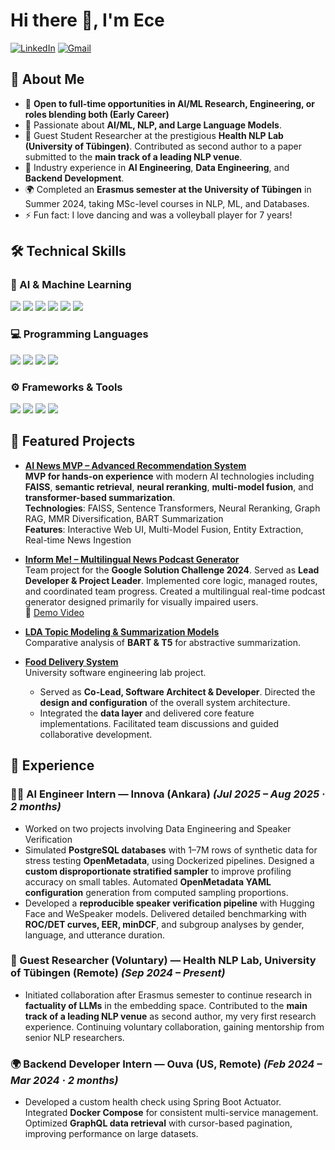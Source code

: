 # Hi there 👋, I'm Ece

[![LinkedIn](https://img.shields.io/badge/-LinkedIn-blue?logo=linkedin&style=for-the-badge)](https://www.linkedin.com/in/ecesenaetoglu/) [![Gmail](https://img.shields.io/badge/-Email-red?logo=gmail&logoColor=white&style=for-the-badge)](mailto:ecesena.etoglu@gmail.com)  

## 🚀 About Me  
- 🔎 **Open to full-time opportunities in AI/ML Research, Engineering, or roles blending both (Early Career)**  
- 🤖 Passionate about **AI/ML, NLP, and Large Language Models**.  
- 🧪 Guest Student Researcher at the prestigious **Health NLP Lab (University of Tübingen)**. Contributed as second author to a paper submitted to the **main track of a leading NLP venue**.  
- 💼 Industry experience in **AI Engineering**, **Data Engineering**, and **Backend Development**.  
- 🌍 Completed an **Erasmus semester at the University of Tübingen** in Summer 2024, taking MSc-level courses in NLP, ML, and Databases.  
- ⚡ Fun fact: I love dancing and was a volleyball player for 7 years!  

## 🛠️ Technical Skills  

### 🧠 AI & Machine Learning  
<p align="left">
  <img src="https://img.shields.io/badge/NLP-4285F4?logo=google&logoColor=white" />
  <img src="https://img.shields.io/badge/LLMs-6E40C9?logo=openai&logoColor=white" />
  <img src="https://img.shields.io/badge/RAG-34A853?logo=openai&logoColor=white" />
  <img src="https://img.shields.io/badge/PyTorch-EE4C2C?logo=pytorch&logoColor=white" />
  <img src="https://img.shields.io/badge/HuggingFace-FFD21E?logo=huggingface&logoColor=black" />
  <img src="https://img.shields.io/badge/Deep%20Learning-FE4B2B?logo=tensorflow&logoColor=white" />
</p>

### 💻 Programming Languages  
<p align="left">
  <img src="https://img.shields.io/badge/Python-3776AB?logo=python&logoColor=white" />
  <img src="https://img.shields.io/badge/Java-007396?logo=openjdk&logoColor=white" />
  <img src="https://img.shields.io/badge/C++-00599C?logo=cplusplus&logoColor=white" />
  <img src="https://img.shields.io/badge/SQL-336791?logo=postgresql&logoColor=white" />
</p>

### ⚙️ Frameworks & Tools  
<p align="left">
  <img src="https://img.shields.io/badge/Docker-2496ED?logo=docker&logoColor=white" />
  <img src="https://img.shields.io/badge/OpenMetadata-2C3E50?logo=databricks&logoColor=white" />
  <img src="https://img.shields.io/badge/Spring%20Boot-6DB33F?logo=springboot&logoColor=white" />
  <img src="https://img.shields.io/badge/Git-F05032?logo=git&logoColor=white" />
</p>

## 📌 Featured Projects  
- [**AI News MVP – Advanced Recommendation System**](https://github.com/EceSenaEtoglu/news-recommendation-system)  
   **MVP for hands-on experience** with modern AI technologies including **FAISS**, **semantic retrieval**, **neural reranking**, **multi-model fusion**, and **transformer-based summarization**.  
   **Technologies**: FAISS, Sentence Transformers, Neural Reranking, Graph RAG, MMR Diversification, BART Summarization  
   **Features**: Interactive Web UI, Multi-Model Fusion, Entity Extraction, Real-time News Ingestion
  
- [**Inform Me! – Multilingual News Podcast Generator**](https://github.com/Inform-Me-The-Podcast-Generator/inform_me_mobile)  
   Team project for the **Google Solution Challenge 2024**. Served as **Lead Developer & Project Leader**. Implemented core logic, managed routes, and coordinated team progress. Created a multilingual real-time podcast generator designed primarily for visually impaired users.  
   🎥 [Demo Video](https://www.youtube.com/watch?v=0bl6tGHzSAw)  

- [**LDA Topic Modeling & Summarization Models**](https://github.com/EceSenaEtoglu/NLP-Eberhard-Karls-Tuebingen-Uni/tree/main/final_graded_assignment)  
   Comparative analysis of **BART & T5** for abstractive summarization.  

- [**Food Delivery System**](https://github.com/mustafa-ege/DeepFeed-Food-Delivery-Website)  
    University software engineering lab project.  
   - Served as **Co-Lead, Software Architect & Developer**. Directed the **design and configuration** of the overall system architecture.  
   - Integrated the **data layer** and delivered core feature implementations. Facilitated team discussions and guided collaborative development.  

## 💼 Experience  

### 🧑‍💻 AI Engineer Intern — Innova (Ankara) *(Jul 2025 – Aug 2025 · 2 months)*  
- Worked on two projects involving Data Engineering and Speaker Verification  
- Simulated **PostgreSQL databases** with 1–7M rows of synthetic data for stress testing **OpenMetadata**, using Dockerized pipelines. Designed a **custom disproportionate stratified sampler** to improve profiling accuracy on small tables. Automated **OpenMetadata YAML configuration** generation from computed sampling proportions.  
- Developed a **reproducible speaker verification pipeline** with Hugging Face and WeSpeaker models. Delivered detailed benchmarking with **ROC/DET curves, EER, minDCF**, and subgroup analyses by gender, language, and utterance duration.  

### 🔬 Guest Researcher (Voluntary) — Health NLP Lab, University of Tübingen (Remote) *(Sep 2024 – Present)*  
- Initiated collaboration after Erasmus semester to continue research in **factuality of LLMs** in the embedding space. Contributed to the **main track of a leading NLP venue** as second author, my very first research experience. Continuing voluntary collaboration, gaining mentorship from senior NLP researchers.  

### 🌍 Backend Developer Intern — Ouva (US, Remote) *(Feb 2024 – Mar 2024 · 2 months)*  
- Developed a custom health check using Spring Boot Actuator. Integrated **Docker Compose** for consistent multi-service management. Optimized **GraphQL data retrieval** with cursor-based pagination, improving performance on large datasets.  

